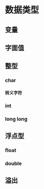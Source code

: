 # 数据类型

## 变量

## 字面值

## 整型

### char

#### 转义字符

### int

### long long

## 浮点型

### float

### double

## 溢出
